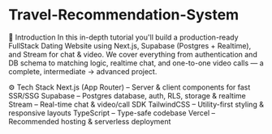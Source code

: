 # Travel-Recommendation-System
🚀 Introduction
In this in-depth tutorial you'll build a production-ready FullStack Dating Website using Next.js, Supabase (Postgres + Realtime), and Stream for chat & video. We cover everything from authentication and DB schema to matching logic, realtime chat, and one-to-one video calls — a complete, intermediate → advanced project.


⚙️ Tech Stack
Next.js (App Router) – Server & client components for fast SSR/SSG
Supabase – Postgres database, auth, RLS, storage & realtime
Stream – Real-time chat & video/call SDK
TailwindCSS – Utility-first styling & responsive layouts
TypeScript – Type-safe codebase
Vercel – Recommended hosting & serverless deployment
